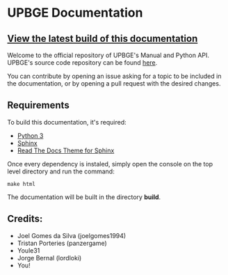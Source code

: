 # UPBGE Documentation

## [View the latest build of this documentation](https://upbge-docs.readthedocs.io/en/latest/index.html)

Welcome to the official repository of UPBGE's Manual and Python API. UPBGE's source code repository can be found [here](https://github.com/UPBGE/blender).

You can contribute by opening an issue asking for a topic to be included in the documentation, or by opening a pull request with the desired changes.

## Requirements
To build this documentation, it's required:
- [Python 3](https://www.python.org/)
- [Sphinx](https://pypi.org/project/Sphinx/)
- [Read The Docs Theme for Sphinx](https://pypi.org/project/sphinx_rtd_theme/)

Once every dependency is instaled, simply open the console on the top level directory and run the command:

`make html`

The documentation will be built in the directory **build**.

## Credits:
- Joel Gomes da Silva (joelgomes1994)
- Tristan Porteries (panzergame)
- Youle31
- Jorge Bernal (lordloki)
- You!
